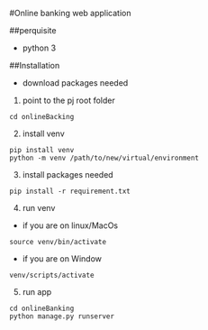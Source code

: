 #Online banking web application

##perquisite
- python 3

##Installation
- download packages needed
1. point to the pj root folder
```
cd onlineBacking
```
2. install venv
```
pip install venv
python -m venv /path/to/new/virtual/environment
```
3. install packages needed
```
pip install -r requirement.txt
```
4. run venv
+ if you are on linux/MacOs
```
source venv/bin/activate
```
+ if you are on Window
```
venv/scripts/activate
```
5. run app
```
cd onlineBanking
python manage.py runserver
```